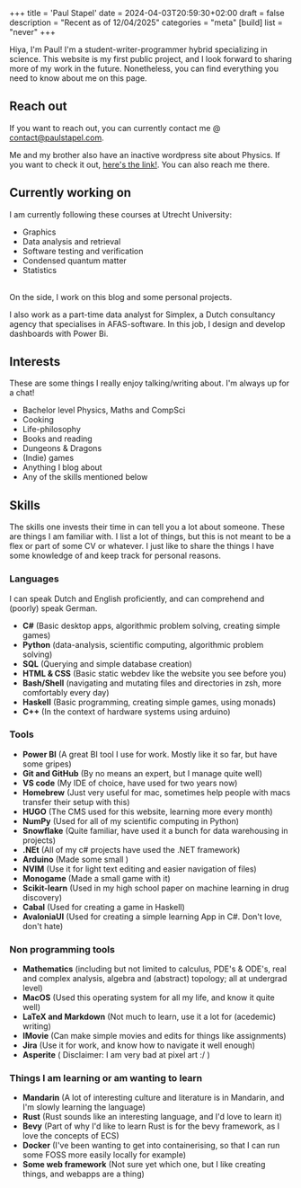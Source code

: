 +++
title = 'Paul Stapel'
date = 2024-04-03T20:59:30+02:00
draft = false
description = "Recent as of 12/04/2025"
categories = "meta"
[build] 
    list = "never" 
+++

Hiya, I'm Paul! I'm a student-writer-programmer hybrid specializing in science. This website is my first public project, and I look forward to sharing more of my work in the future. Nonetheless, you can find everything you need to know about me on this page. 

## Reach out
If you want to reach out, you can currently contact me @ <contact@paulstapel.com>.

Me and my brother also have an inactive wordpress site about Physics. If you want to check it out, [here's the link!](https://phyzards.com). You can also reach me there. 

## Currently working on
I am currently following these courses at Utrecht University: 
* Graphics
* Data analysis and retrieval
* Software testing and verification
* Condensed quantum matter
* Statistics

\
On the side, I work on this blog and some personal projects.

I also work as a part-time data analyst for Simplex, a Dutch consultancy agency that specialises in AFAS-software. In this job, I design and develop dashboards with Power Bi.

## Interests
These are some things I really enjoy talking/writing about. I'm always up for a chat!
* Bachelor level Physics, Maths and CompSci
* Cooking 
* Life-philosophy 
* Books and reading
* Dungeons & Dragons
* (Indie) games
* Anything I blog about
* Any of the skills mentioned below

## Skills
The skills one invests their time in can tell you a lot about someone. These are things I am familiar with. I list a lot of things, but this is not meant to be a flex or part of some CV or whatever. I just like to share the things I have some knowledge of and keep track for personal reasons. 

### Languages
I can speak Dutch and English proficiently, and can comprehend and (poorly) speak German.
* **C#** (Basic desktop apps, algorithmic problem solving, creating simple games)
* **Python** (data-analysis, scientific computing, algorithmic problem solving)
* **SQL** (Querying and simple database creation)
* **HTML & CSS** (Basic static webdev like the website you see before you)
* **Bash/Shell** (navigating and mutating files and directories in zsh, more comfortably every day)
* **Haskell** (Basic programming, creating simple games, using monads)
* **C++** (In the context of hardware systems using arduino)

### Tools
* **Power BI** (A great BI tool I use for work. Mostly like it so far, but have some gripes)
* **Git and GitHub** (By no means an expert, but I manage quite well)
* **VS code** (My IDE of choice, have used for two years now)
* **Homebrew** (Just very useful for mac, sometimes help people with macs transfer their setup with this)
* **HUGO** (The CMS used for this website, learning more every month)
* **NumPy** (Used for all of my scientific computing in Python)
* **Snowflake** (Quite familiar, have used it a bunch for data warehousing in projects)
* **.NEt** (All of my c# projects have used the .NET framework)
* **Arduino** (Made some small )
* **NVIM** (Use it for light text editing and easier navigation of files)
* **Monogame** (Made a small game with it)
* **Scikit-learn** (Used in my high school paper on machine learning in drug discovery)
* **Cabal** (Used for creating a game in Haskell)
* **AvaloniaUI** (Used for creating a simple learning App in C#. Don't love, don't hate)

### Non programming tools
* **Mathematics** (including but not limited to calculus, PDE's & ODE's, real and complex analysis, algebra and (abstract) topology; all at undergrad level)
* **MacOS** (Used this operating system for all my life, and know it quite well)   
* **LaTeX and Markdown** (Not much to learn, use it a lot for (acedemic) writing)
* **IMovie** (Can make simple movies and edits for things like assignments)
* **Jira** (Use it for work, and know how to navigate it well enough)
* **Asperite** ( Disclaimer: I am very bad at pixel art :/ )

### Things I am learning or am wanting to learn
* **Mandarin** (A lot of interesting culture and literature is in Mandarin, and I'm slowly learning the language) 
* **Rust** (Rust sounds like an interesting language, and I'd love to learn it)
* **Bevy** (Part of why I'd like to learn Rust is for the bevy framework, as I love the concepts of ECS)
* **Docker** (I've been wanting to get into containerising, so that I can run some FOSS more easily locally for example)
* **Some web framework** (Not sure yet which one, but I like creating things, and webapps are a thing)